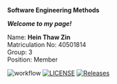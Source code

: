 **Software Engineering Methods**

**_Welcome to my page!_**

Name: **Hein Thaw Zin** <br>
Matriculation No: 40501814 <br>
Group: 3 <br>
Position: Member <br>

![workflow](https://github.com/heinthawzin1814/sem/actions/workflows/main.yml/badge.svg)
[![LICENSE](https://img.shields.io/github/license/heinthawzin1814/sem.svg?style=flat-square)](https://github.com/heinthawzin1814/sem/blob/master/LICENSE)
[![Releases](https://img.shields.io/github/release/heinthawzin1814/sem/all.svg?style=flat-square)](https://github.com/heinthawzin1814/sem/releases)